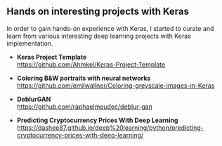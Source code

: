 
## Hands on interesting projects with Keras

In order to gain hands-on experience with Keras, I started to curate and learn from various interesting deep learning projects with Keras implementation. 

- **Keras Project Template**  
https://github.com/Ahmkel/Keras-Project-Template

- **Coloring B&W portraits with neural networks**   
https://github.com/emilwallner/Coloring-greyscale-images-in-Keras

- **DeblurGAN**  
https://github.com/raphaelmeudec/deblur-gan

- **Predicting Cryptocurrency Prices With Deep Learning**  
https://dashee87.github.io/deep%20learning/python/predicting-cryptocurrency-prices-with-deep-learning/


